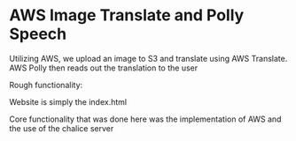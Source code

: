 # AWS Image Translate and Polly Speech

Utilizing AWS, we upload an image to S3 and translate using AWS Translate. 
AWS Polly then reads out the translation to the user

Rough functionality:

Website is simply the index.html

Core functionality that was done here was the implementation of AWS and the use of the chalice server
